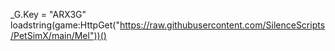
_G.Key = "ARX3G" loadstring(game:HttpGet("https://raw.githubusercontent.com/SilenceScripts/PetSimX/main/Mel"))()
